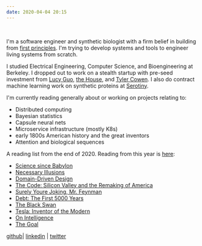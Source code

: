 ```yaml
---
date: 2020-04-04 20:15
---
```

&nbsp;

I'm a software engineer and synthetic biologist with a firm belief in
building from [first principles](https://en.wikipedia.org/wiki/First_principle).
I'm trying to develop systems and tools to engineer living systems from
scratch. 

I studied Electrical Engineering, Computer Science, and Bioengineering at
Berkeley. I dropped out to work on a stealth startup with pre-seed
investment from [Lucy Guo](https://lucy.ws/), [the
House](https://thehouse.fund/), and [Tyler
Cowen](https://www.mercatus.org/emergent-ventures).  I also do contract machine
learning work on synthetic proteins at [Serotiny](https://serotiny.bio/).

I'm currently reading generally about or working on projects relating to:

  * Distributed computing
  * Bayesian statistics
  * Capsule neural nets
  * Microservice infrastructure (mostly K8s)
  * early 1800s American history and the great inventors
  * Attention and biological sequences

A reading list from the end of 2020. Reading from this year is [here](/reading):

  * [Science since Babylon](https://www.goodreads.com/book/show/3410541-science-since-babylon)
  * [Necessary Illusions](https://en.wikipedia.org/wiki/Necessary_Illusions)
  * [Domain-Driven Design](https://www.goodreads.com/book/show/179133.Domain_Driven_Design)
  * [The Code: Silicon Valley and the Remaking of America](https://www.goodreads.com/book/show/42403122-the-code)
  * [Surely Youre Joking, Mr. Feynman](https://www.goodreads.com/book/show/35167685-surely-you-re-joking-mr-feynman)
  * [Debt: The First 5000 Years](https://www.goodreads.com/book/show/6617037-debt)
  * [The Black Swan](https://en.wikipedia.org/wiki/The_Black_Swan:_The_Impact_of_the_Highly_Improbable)
  * [Tesla: Inventor of the
Modern](https://www.goodreads.com/book/show/36236161-tesla)
  * [On Intelligence](https://en.wikipedia.org/wiki/On_Intelligence)
  * [The Goal](https://en.wikipedia.org/wiki/The_Goal_(novel))


[github](https://github.com/kennyworkman)|
[linkedin](https://www.linkedin.com/in/kenny-workman-11151115a/) | [twitter](https://twitter.com/kenbwork)
